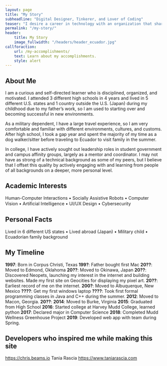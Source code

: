 ```yaml
---
layout: page
title: "My Story"
subheadline: "Digital Designer, Tinkerer, and Lover of Coding"
teaser: "I desire a career in technology with an organization that shares my passion for powerful, efficient, and elegant design."
permalink: "/my-story/"
header:
    title: My Story
    image_fullwidth: "/headers/header_ecuador.jpg"
callforaction: 
    url: /my-accomplishments/
    text: Learn about my accomplishments.
    style: alert
---
```

## About Me
I am a curious and self-directed learner who is disciplined, organized, and motivated. I attended 3 different high schools in 4 years and lived in 5 different U.S. states and 1 country outside the U.S. (Japan) during my childhood due to my father’s work, so I am used to starting over and becoming successful in new environments.

As a military dependent, I have a large travel experience, so I am very comfortable and familiar with different environments, cultures, and customs. After high school, I took a gap year and spent the majority of my time as a dog walker/sitter before traveling to Ecuador to visit family in the summer.

In college, I have actively sought out leadership roles in student government and campus affinity groups, largely as a mentor and coordinator. I may not have as strong of a technical background as some of my peers, but I believe that I offset this quality by actively engaging with and learning from people of all backgrounds on a deeper, more personal level.

## Academic Interests
Human-Computer Interactions • Socially Assistive Robots • Computer Vision • Artiﬁcial Intelligence • UI/UX Design • Cybersecurity

## Personal Facts
Lived in 6 different US states • Lived abroad (Japan) • Military child • Ecuadorian family background

## My Timeline
__1997__: Born in Corpus Christi, Texas
__199?__: Father bought first Mac
__20??__: Moved to Edmond, Oklahoma
__20??__: Moved to Okinawa, Japan
__20??__: Discovered Neopets, launching my interest in the internet and building websites. Made my first site on Geocities for displaying my pixel art.
__20??__: Earliest record of me on the internet.
__200?__: Moved to Albuquerque, New Mexico
__????__: Get my first windows laptop
__????__: Took first formal programming classes in Java and C++ during the summer.
__2012__: Moved to Macon, Georgia.
__20??__: 
__2014__: Moved to Burke, Virginia
__2015__: Graduated from High School
__2016__: Started college at Harvey Mudd College, learned python
__2017__: Declared major in Computer Science
__2018__: Completed Mudd Wellness Greenhouse Project
__2019__: Developed web app with team during Spring.

## Developers who inspired me while making this site
https://chris.beams.io
Tania Rascia https://www.taniarascia.com